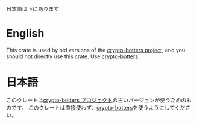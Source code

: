 日本語は下にあります

# English
This crate is used by old versions of the [crypto-botters project](https://github.com/negi-grass/crypto-botters),
and you should not directly use this crate. Use [crypto-botters](https://crates.io/crates/crypto-botters).

# 日本語
このクレートは[crypto-botters プロジェクト](https://github.com/negi-grass/crypto-botters)の古いバージョンが使うためのものです。
このクレートは直接使わず、[crypto-botters](https://crates.io/crates/crypto-botters)を使うようにしてください。
